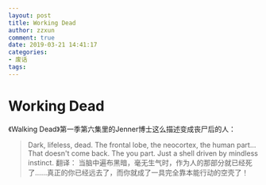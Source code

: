 ```yaml
---
layout: post
title: Working Dead 
author: zzxun
comment: true
date: 2019-03-21 14:41:17
categories:
- 废话
tags:
---
```


# Working Dead

《Walking Dead》第一季第六集里的Jenner博士这么描述变成丧尸后的人：

>Dark, lifeless, dead. The frontal lobe, the neocortex, the human part... That doesn't come back. The you part. Just a shell driven by mindless instinct.
翻译：
> 当脑中遍布黑暗，毫无生气时，作为人的那部分就已经死了……真正的你已经远去了，而你就成了一具完全靠本能行动的空壳了！